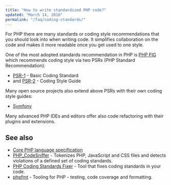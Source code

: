 ```yaml
---
title: "How to write standardized PHP code?"
updated: "March 14, 2016"
permalink: "/faq/coding-standards/"
---
```


For PHP there are many standards or coding style recommendations that you should
look into when writing code. It simplifies collaboration on the code and makes
it more readable once you get used to one style.

One of the most adopted standards recommendation in PHP is [PHP FIG](http://php.fig.org)
which recommends coding style via two PSRs (PHP Standard Recommendation):
* [PSR-1](http://www.php-fig.org/psr/psr-1/) - Basic Coding Standard
* and [PSR-2](http://www.php-fig.org/psr/psr-2/) - Coding Style Guide

Many open source projects also extend above PSRs with their own coding style guides:

* [Symfony](http://symfony.com/doc/current/contributing/code/standards.html)

Many advanced PHP IDEs and editors offer also code refactoring with their plugins
and extensions.

## See also

* [Core PHP language specification](https://github.com/php/php-langspec)
* [PHP_CodeSniffer](https://github.com/squizlabs/PHP_CodeSniffer) - Tokenizes PHP,
  JavaScript and CSS files and detects violations of a defined set of coding
  standards.
* [PHP Coding Standards Fixer](https://github.com/FriendsOfPHP/PHP-CS-Fixer) - Tool
  that fixes coding standards in your code.
* [phpfmt](https://github.com/phpfmt/fmt) - Tooling for PHP - testing, code
  coverage and formatting.

